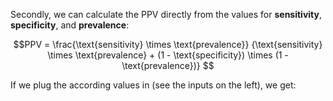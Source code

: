 

Secondly, we can calculate the PPV directly from the values for **sensitivity**, **specificity**, and **prevalence**:    


$$PPV = \frac{\text{sensitivity} \times \text{prevalence}}
  {\text{sensitivity} \times \text{prevalence} + 
  (1 - \text{specificity}) \times (1 - \text{prevalence})} $$
  
If we plug the according values in (see the inputs on the left), we get:

